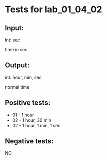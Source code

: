 # Tests for lab_01_04_02


## Input:
int: sec

time in sec

## Output:
int: hour, min, sec

normal time

## Positive tests:
- 01 - 1 hour
- 02 - 1 hour, 30 min
- 02 - 1 hour, 1 min, 1 sec


## Negative tests:
NO   
   